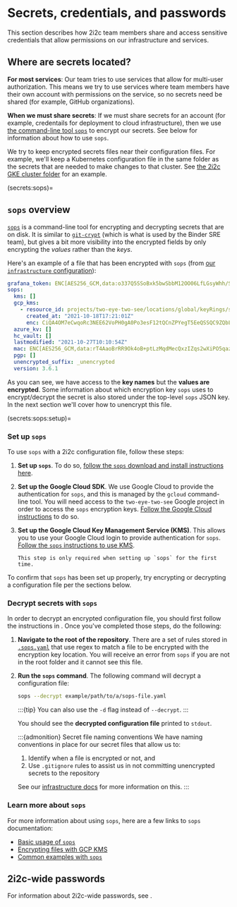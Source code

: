 # Secrets, credentials, and passwords

This section describes how 2i2c team members share and access sensitive credentials that allow permissions on our infrastructure and services.

## Where are secrets located?

**For most services**: Our team tries to use services that allow for multi-user authorization.
This means we try to use services where team members have their own account with permissions on the service, so no secrets need be shared (for example, GitHub organizations).

**When we must share secrets**: If we must share secrets for an account (for example, credentails for deployment to cloud infrastructure), then we use [the command-line tool `sops`](https://github.com/mozilla/sops) to encrypt our secrets.
See below for information about how to use `sops`.

We try to keep encrypted secrets files near their configuration files.
For example, we'll keep a Kubernetes configuration file in the same folder as the secrets that are needed to make changes to that cluster.
See [the 2i2c GKE cluster folder](https://github.com/2i2c-org/infrastructure/tree/HEAD/config/clusters/2i2c) for an example.

(secrets:sops)=
## `sops` overview

[`sops`](https://github.com/mozilla/sops) is a command-line tool for encrypting and decrypting secrets that are on disk.
It is similar to [`git-crypt`](https://github.com/AGWA/git-crypt) (which is what is used by the Binder SRE team), but gives a bit more visibility into the encrypted fields by only encrypting the *values* rather than the *keys*.

Here's an example of a file that has been encrypted with `sops` (from [our `infrastructure` configuration](https://github.com/2i2c-org/infrastructure/blob/HEAD/config/clusters/2i2c/enc-grafana-token.secret.yaml)):

```yaml
grafana_token: ENC[AES256_GCM,data:o337Q5SSoBxk5bwSbbM12OO06LfLGsyWhh/SHccH4uOllMPSt4lN9EoRThfhDasrKaXyDmCNBdX+VBPrvBl1S61d7FG1Dfc/Cou3UODe99pZ53N1anooF5Oz38I=,iv:kai3CpHRtx1k9E5iZIcOOXFg0iElr7z+Q1+sZm6TNyI=,tag:1DfUibZUUIjaEMzpf0xkSw==,type:str]
sops:
  kms: []
  gcp_kms:
    - resource_id: projects/two-eye-two-see/locations/global/keyRings/sops-keys/cryptoKeys/similar-hubs
      created_at: "2021-10-18T17:21:01Z"
      enc: CiQA4OM7eCwqoRc3NEE62VoPH0gA0Po3esF12tQCnZPYegT5EeQSSQC9ZQbL4hYbnpjbvR0/ye+TTgW6I/0h4Ltv5uU2m5s+EQ4jLWLW/5oqpKIRyisqxQJaU42cFb6CeiII/117BEwXaGx0K+e+NDA=
  azure_kv: []
  hc_vault: []
  lastmodified: "2021-10-27T10:10:54Z"
  mac: ENC[AES256_GCM,data:rT4AaoBrRR9Ok4oB+ptLzMqdMecQxzIZqs2wXiPO5qazj20QyYlz2GCk5Szc8xw8itvjRh2G4SnbdWmNbtVvns3zTT1/OXtTTOiwAfVSYtMwF7hIxLYlMb1T/0RoYEmnxy8joa50+ClnHJk+cStcx0EF5ll1B++dpCMGP5oH/G4=,iv:r+TXdJZiPYP2kpSeiz2l1szvPXOZxSnns9GtTmHx1Xk=,tag:eaNOhcBdXYiBXdhrsqlW2g==,type:str]
  pgp: []
  unencrypted_suffix: _unencrypted
  version: 3.6.1
```

As you can see, we have access to the **key names** but the **values are encrypted**.
Some information about which encryption key `sops` uses to encrypt/decrypt the secret is also stored under the top-level `sops` JSON key.
In the next section we'll cover how to unencrypt this file.

(secrets:sops:setup)=
### Set up `sops`

To use `sops` with a 2i2c configuration file, follow these steps:

1. **Set up `sops`**. To do so, [follow the `sops` download and install instructions here](https://github.com/mozilla/sops/#1download).
2. **Set up the Google Cloud SDK**. We use Google Cloud to provide the authentication for `sops`, and this is managed by the `gcloud` command-line tool.
   You will need access to the `two-eye-two-see` Google project in order to access the `sops` encryption keys.
   [Follow the Google Cloud instructions](https://cloud.google.com/sdk/docs/install) to do so.
3. **Set up the Google Cloud Key Management Service (KMS)**. This allows you to use your Google Cloud login to provide authentication for `sops`.
   [Follow the `sops` instructions to use KMS](https://github.com/mozilla/sops/#encrypting-using-gcp-kms).

   ```{note}
   This step is only required when setting up `sops` for the first time.
   ```

To confirm that `sops` has been set up properly, try encrypting or decrypting a configuration file per the sections below.

### Decrypt secrets with `sops`

In order to decrypt an encrypted configuration file, you should first follow the instructions in [](secrets:sops:setup).
Once you've completed those steps, do the following:

1. **Navigate to the root of the repository**.
   There are a set of rules stored in [`.sops.yaml`](https://github.com/2i2c-org/infrastructure/blob/HEAD/.sops.yaml) that use regex to match a file to be encrypted with the encryption key location.
   You will receive an error from `sops` if you are not in the root folder and it cannot see this file.
2. **Run the `sops` command**.
   The following command will decrypt a configuration file:

   ```bash
   sops --decrypt example/path/to/a/sops-file.yaml
   ```

   :::{tip}
   You can also use the `-d` flag instead of `--decrypt`.
   :::

   You should see the **decrypted configuration file** printed to `stdout`.

   :::{admonition} Secret file naming conventions
   We have naming conventions in place for our secret files that allow us to:

   1. Identify when a file is encrypted or not, and
   2. Use `.gitignore` rules to assist us in not committing unencrypted secrets to the repository

   See our [infrastructure docs](https://infrastructure.2i2c.org/topic/access-creds/secrets/) for more information on this.
   :::

### Learn more about `sops`

For more information about using `sops`, here are a few links to `sops` documentation:
- [Basic usage of `sops`](https://github.com/mozilla/sops#usage)
- [Encrypting files with GCP KMS](https://github.com/mozilla/sops#encrypting-using-gcp-kms)
- [Common examples with `sops`](https://github.com/mozilla/sops#examples)

## 2i2c-wide passwords

For information about 2i2c-wide passwords, see [](account:bitwarden).
